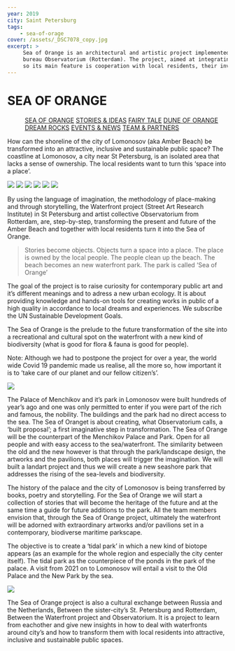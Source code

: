 ```yaml
---
year: 2019
city: Saint Petersburg
tags:
    - sea-of-orage
cover: /assets/_DSC7078_copy.jpg
excerpt: >
     Sea of Orange is an architectural and artistic project implemented by the Waterfront project team together with partners from the Dutch architectural
     bureau Observatorium (Rotterdam). The project, aimed at integrating public art into public spaces, is based on the ideas of co-design and placemaking,
     so its main feature is cooperation with local residents, their involvement in the process of planning and creating an art object.
---
```


# SEA OF ORANGE

<Menu>
<a href="/sea-of-orange">SEA OF ORANGE</a>
<a href="/sea-of-orange/stories-and-ideas">STORIES & IDEAS</a>
<a href="/sea-of-orange/fairytale">FAIRY TALE</a>
<a href="/sea-of-orange/dune-of-orange">DUNE OF ORANGE</a>
<a href="/sea-of-orange/dreamrocks">DREAM ROCKS</a>
<a href="/sea-of-orange/events-and-news">EVENTS & NEWS</a>
<a href="/sea-of-orange/team-and-partners">TEAM & PARTNERS</a>
</Menu>

How can the shoreline of the city of Lomonosov (aka Amber Beach) be transformed into an attractive, inclusive and sustainable public space? The coastline at Lomonosov, a city near St Petersburg, is an isolated area that lacks a sense of ownership. The local residents want to turn this ‘space into a place’.

<Carousel>
<img src="/assets/sea-of-orange/sorange_1_1.jpg"/>
<img src="/assets/sea-of-orange/sorange_1_2.jpg"/>
<img src="/assets/sea-of-orange/sorange_1_3.jpg"/>
<img src="/assets/sea-of-orange/sorange_1_4.jpg"/>
<img src="/assets/sea-of-orange/sorange_1_5.jpg"/>
<img src="/assets/sea-of-orange/sorange_1_6.jpg"/>
</Carousel>

By using the language of imagination, the methodology of place-making and through storytelling, the Waterfront project (Street Art Research Institute) in St Petersburg and artist collective Observatorium from Rotterdam, are, step-by-step, transforming the present and future of the Amber Beach and together with local residents turn it into the Sea of Orange.

> Stories become objects.
> Objects turn a space into a place.
> The place is owned by the local people.
> The people clean up the beach.
> The beach becomes an new waterfront park.
> The park is called ‘Sea of Orange’

The goal of the project is to raise curiosity for contemporary public art and it’s different meanings and to adress a new urban ecology. It is about providing knowledge and hands-on tools for creating works in public of a high quality in accordance to local dreams and experiences. We subscribe the UN Sustainable Development Goals.

The Sea of Orange is the prelude to the future transformation of the site into a recreational and cultural spot on the waterfront with a new kind of biodiversity (what is good for flora & fauna is good for people).

Note:
Although we had to postpone the project for over a year, the world wide Covid 19 pandemic made us realise, all the more so, how important it is to ’take care of our planet and our fellow citizen’s’.

![](/assets/sea-of-orange/sorange_1_I3.jpg)

The Palace of Menchikov and it’s park in Lomonosov were built hundreds of year’s ago and one was only permitted to enter if you were part of the rich and famous, the nobility. The buildings and the park had no direct access to the sea. The Sea of Oranget is about creating, what Observatorium calls, a ‘built proposal’; a first imaginative step in transformation.
The Sea of Orange will be the counterpart of the Menchikov Palace and Park. Open for all people and with easy access to the sea/waterfront. The similarity between the old and the new however is that through the park/landscape design, the artworks and the pavilions, both places will trigger the imagination. We will built a landart project and thus we will create a new seashore park that addresses the rising of the sea-levels and biodiversity.

The history of the palace and the city of Lomonosov is being transferred by books, poetry and storytelling. For the Sea of Orange we will start a collection of stories that will become the heritage of the future and at the same time a guide for future additions to the park. All the team members envision that, through the Sea of Orange project, ultimately the waterfront will be adorned with extraordinary artworks and/or pavilions set in a contemporary, biodiverse maritime parkscape.

The objective is to create a ‘tidal park’ in which a new kind of biotope appears (as an example for the whole region and especially the city center itself). The tidal park as the counterpiece of the ponds in the park of the palace. A visit from 2021 on to Lomonosov will entail a visit to the Old Palace and the New Park by the sea.

![](/assets/sea-of-orange/sorange_1_I0.jpg)

The Sea of Orange project is also a cultural exchange between Russia and the Netherlands, Between the sister-city’s St. Petersburg and Rotterdam, Between the Waterfront project and Observatorium. It is a project to learn from eachother and give new insights in how to deal with waterfronts around city’s and how to transform them with local residents into attractive, inclusive and sustainable public spaces.
